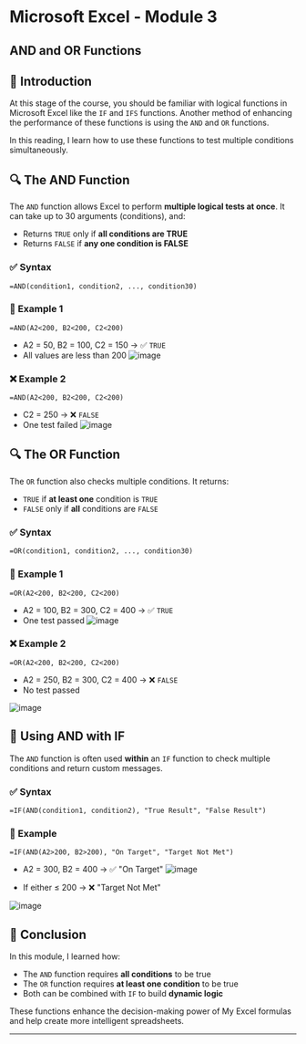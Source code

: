 # Microsoft Excel - Module 3  
## AND and OR Functions



## 📘 Introduction

At this stage of the course, you should be familiar with logical functions in Microsoft Excel like the `IF` and `IFS` functions. Another method of enhancing the performance of these functions is using the `AND` and `OR` functions.

In this reading, I learn how to use these functions to test multiple conditions simultaneously.



## 🔍 The AND Function

The `AND` function allows Excel to perform **multiple logical tests at once**. It can take up to 30 arguments (conditions), and:

- Returns `TRUE` only if **all conditions are TRUE**
- Returns `FALSE` if **any one condition is FALSE**

### ✅ Syntax

```excel
=AND(condition1, condition2, ..., condition30)
```

### 🧪 Example 1

```excel
=AND(A2<200, B2<200, C2<200)
```

- A2 = 50, B2 = 100, C2 = 150 → ✅ `TRUE`
- All values are less than 200
  ![image](https://github.com/user-attachments/assets/885ee525-bd74-455a-b081-cb8834a7bfe8)


### ❌ Example 2

```excel
=AND(A2<200, B2<200, C2<200)
```

- C2 = 250 → ❌ `FALSE`
- One test failed
  ![image](https://github.com/user-attachments/assets/a46f376d-033a-44b0-85c7-bd336354c7f8)




## 🔍 The OR Function

The `OR` function also checks multiple conditions. It returns:

- `TRUE` if **at least one** condition is `TRUE`
- `FALSE` only if **all** conditions are `FALSE`

### ✅ Syntax

```excel
=OR(condition1, condition2, ..., condition30)
```

### 🧪 Example 1

```excel
=OR(A2<200, B2<200, C2<200)
```

- A2 = 100, B2 = 300, C2 = 400 → ✅ `TRUE`
- One test passed
![image](https://github.com/user-attachments/assets/5f66bf67-578a-4e6a-a520-07b97c96b9aa)

### ❌ Example 2

```excel
=OR(A2<200, B2<200, C2<200)
```

- A2 = 250, B2 = 300, C2 = 400 → ❌ `FALSE`
- No test passed

![image](https://github.com/user-attachments/assets/aaf97b4c-d169-4056-acfd-226bd4c6c3a7)


## 🔄 Using AND with IF

The `AND` function is often used **within** an `IF` function to check multiple conditions and return custom messages.

### ✅ Syntax

```excel
=IF(AND(condition1, condition2), "True Result", "False Result")
```

### 🧪 Example

```excel
=IF(AND(A2>200, B2>200), "On Target", "Target Not Met")
```

- A2 = 300, B2 = 400 → ✅ "On Target"
  ![image](https://github.com/user-attachments/assets/12ba75ad-9c2f-4bb3-9fc6-31e5683917d7)

- If either ≤ 200 → ❌ "Target Not Met"

![image](https://github.com/user-attachments/assets/5dc9ab47-6a1d-48cf-82ab-52ad94eba77d)


## 🏁 Conclusion

In this module, I learned how:

- The `AND` function requires **all conditions** to be true  
- The `OR` function requires **at least one condition** to be true  
- Both can be combined with `IF` to build **dynamic logic**

These functions enhance the decision-making power of My Excel formulas and help create more intelligent spreadsheets.

---

